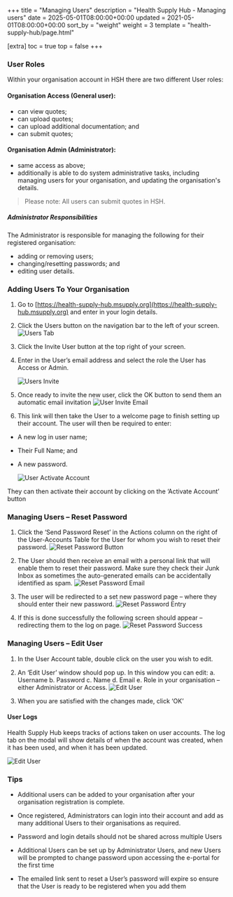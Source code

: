 +++
title = "Managing Users"
description = "Health Supply Hub - Managing users"
date = 2025-05-01T08:00:00+00:00
updated = 2021-05-01T08:00:00+00:00
sort_by = "weight"
weight = 3
template = "health-supply-hub/page.html"

[extra]
toc = true
top = false
+++

### User Roles

Within your organisation account in HSH there are two different User roles:

#### Organisation Access (General user):

- can view quotes;
- can upload quotes;
- can upload additional documentation; and
- can submit quotes;

#### Organisation Admin (Administrator):

- same access as above;
- additionally is able to do system administrative tasks, including managing users for your organisation, and updating the organisation's details.

> Please note: All users can submit quotes in HSH.

##### Administrator Responsibilities

The Administrator is responsible for managing the following for their registered organisation:

- adding or removing users;
- changing/resetting passwords; and
- editing user details.

### Adding Users To Your Organisation

1. Go to [https://health-supply-hub.msupply.org](https://health-supply-hub.msupply.org) and enter in your login details.

2. Click the Users button on the navigation bar to the left of your screen.
   ![Users Tab](/health-supply-hub/supplier/images/user_tab.png)

3. Click the Invite User button at the top right of your screen.
4. Enter in the User’s email address and select the role the User has Access or Admin.

   ![Users Invite](/health-supply-hub/supplier/images/user_invite.png)

5. Once ready to invite the new user, click the OK button to send them an automatic email invitation
   ![User Invite Email](/health-supply-hub/supplier/images/user_invite_email.png)
6. This link will then take the User to a welcome page to finish setting up their account. The user will then be required to enter:

- A new log in user name;
- Their Full Name; and
- A new password.

  ![User Activate Account](/health-supply-hub/supplier/images/activate_account.png)

They can then activate their account by clicking on the ‘Activate Account’ button

### Managing Users – Reset Password

1. Click the ‘Send Password Reset’ in the Actions column on the right of the User-Accounts Table for the User for whom you wish to reset their password.
   ![Reset Password Button](/health-supply-hub/supplier/images/reset_password_button.png)

1. The User should then receive an email with a personal link that will enable them to reset their password. Make sure they check their Junk Inbox as sometimes the auto-generated emails can be accidentally identified as spam.
   ![Reset Password Email](/health-supply-hub/supplier/images/reset_password_email.png)

1. The user will be redirected to a set new password page – where they should enter their new password.
   ![Reset Password Entry](/health-supply-hub/supplier/images/reset_password_entry.png)

1. If this is done successfully the following screen should appear – redirecting them to the log on page.
   ![Reset Password Success](/health-supply-hub/supplier/images/reset_password_success.png)

### Managing Users – Edit User

1. In the User Account table, double click on the user you wish to edit.
2. An ‘Edit User’ window should pop up. In this window you can edit:
   a. Username
   b. Password
   c. Name
   d. Email
   e. Role in your organisation – either Administrator or Access.
   ![Edit User](/health-supply-hub/supplier/images/user_edit_modal.png)

3. When you are satisfied with the changes made, click ‘OK’

#### User Logs

Health Supply Hub keeps tracks of actions taken on user accounts. The log tab on the modal will show details of when the account was created, when it has been used, and when it has been updated.

![Edit User](/health-supply-hub/supplier/images/log-tab.png)

### Tips

- Additional users can be added to your organisation after your organisation registration is complete.

- Once registered, Administrators can login into their account and add as many additional Users to their organisations as required.

- Password and login details should not be shared across multiple Users

- Additional Users can be set up by Administrator Users, and new Users will be prompted to change password upon accessing the e-portal for the first time

- The emailed link sent to reset a User’s password will expire so ensure that the User is ready to be registered when you add them
